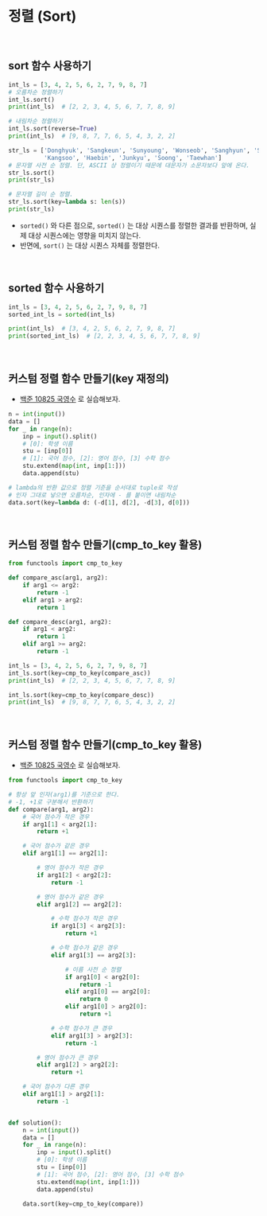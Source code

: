 # 정렬 (Sort)

<br>

## sort 함수 사용하기

```python
int_ls = [3, 4, 2, 5, 6, 2, 7, 9, 8, 7]
# 오름차순 정렬하기
int_ls.sort()
print(int_ls)  # [2, 2, 3, 4, 5, 6, 7, 7, 8, 9]

# 내림차순 정렬하기
int_ls.sort(reverse=True)
print(int_ls)  # [9, 8, 7, 7, 6, 5, 4, 3, 2, 2]

str_ls = ['Donghyuk', 'Sangkeun', 'Sunyoung', 'Wonseob', 'Sanghyun', 'Sei',
		  'Kangsoo', 'Haebin', 'Junkyu', 'Soong', 'Taewhan']
# 문자열 사전 순 정렬. 단, ASCII 상 정렬이기 때문에 대문자가 소문자보다 앞에 온다.
str_ls.sort()
print(str_ls)

# 문자열 길이 순 정렬.
str_ls.sort(key=lambda s: len(s))
print(str_ls)
```

- `sorted()` 와 다른 점으로, `sorted()` 는 대상 시퀀스를 정렬한 결과를 반환하며, 실제 대상 시퀀스에는 영향을 미치지 않는다. 
- 반면에, `sort()` 는 대상 시퀀스 자체를 정렬한다.

<br>

## sorted 함수 사용하기

```python
int_ls = [3, 4, 2, 5, 6, 2, 7, 9, 8, 7]
sorted_int_ls = sorted(int_ls)

print(int_ls)  # [3, 4, 2, 5, 6, 2, 7, 9, 8, 7]
print(sorted_int_ls)  # [2, 2, 3, 4, 5, 6, 7, 7, 8, 9]
```

<br>

## 커스텀 정렬 함수 만들기(key 재정의)

- [백준 10825 국영수](https://www.acmicpc.net/problem/10825) 로 실습해보자.

```python
n = int(input())
data = []
for _ in range(n):
	inp = input().split()
	# [0]: 학생 이름
	stu = [inp[0]]
	# [1]: 국어 점수, [2]: 영어 점수, [3] 수학 점수
	stu.extend(map(int, inp[1:]))
	data.append(stu)

# lambda의 반환 값으로 정렬 기준을 순서대로 tuple로 작성
# 인자 그대로 넣으면 오름차순, 인자에 - 를 붙이면 내림차순
data.sort(key=lambda d: (-d[1], d[2], -d[3], d[0]))
```

<br>

## 커스텀 정렬 함수 만들기(cmp_to_key 활용)

```python
from functools import cmp_to_key

def compare_asc(arg1, arg2):
	if arg1 <= arg2:
		return -1
	elif arg1 > arg2:
		return 1

def compare_desc(arg1, arg2):
	if arg1 < arg2:
		return 1
	elif arg1 >= arg2:
		return -1

int_ls = [3, 4, 2, 5, 6, 2, 7, 9, 8, 7]
int_ls.sort(key=cmp_to_key(compare_asc))
print(int_ls)  # [2, 2, 3, 4, 5, 6, 7, 7, 8, 9]

int_ls.sort(key=cmp_to_key(compare_desc))
print(int_ls)  # [9, 8, 7, 7, 6, 5, 4, 3, 2, 2]
```

<br>

## 커스텀 정렬 함수 만들기(cmp_to_key 활용)

- [백준 10825 국영수](https://www.acmicpc.net/problem/10825) 로 실습해보자.

```python
from functools import cmp_to_key

# 항상 앞 인자(arg1)를 기준으로 한다.
# -1, +1로 구분해서 반환하기 
def compare(arg1, arg2):
	# 국어 점수가 작은 경우
	if arg1[1] < arg2[1]:
		return +1

	# 국어 점수가 같은 경우
	elif arg1[1] == arg2[1]:

		# 영어 점수가 작은 경우
		if arg1[2] < arg2[2]:
			return -1

		# 영어 점수가 같은 경우
		elif arg1[2] == arg2[2]:

			# 수학 점수가 작은 경우
			if arg1[3] < arg2[3]:
				return +1

			# 수학 점수가 같은 경우
			elif arg1[3] == arg2[3]:

				# 이름 사전 순 정렬
				if arg1[0] < arg2[0]:
					return -1
				elif arg1[0] == arg2[0]:
					return 0
				elif arg1[0] > arg2[0]:
					return +1

			# 수학 점수가 큰 경우
			elif arg1[3] > arg2[3]:
				return -1

		# 영어 점수가 큰 경우
		elif arg1[2] > arg2[2]:
			return +1

	# 국어 점수가 다른 경우
	elif arg1[1] > arg2[1]:
		return -1


def solution():
	n = int(input())
	data = []
	for _ in range(n):
		inp = input().split()
		# [0]: 학생 이름
		stu = [inp[0]]
		# [1]: 국어 점수, [2]: 영어 점수, [3] 수학 점수
		stu.extend(map(int, inp[1:]))
		data.append(stu)

	data.sort(key=cmp_to_key(compare))
```
